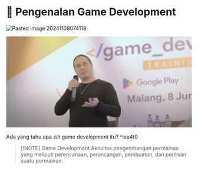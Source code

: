 # 🤔 Pengenalan Game Development
![Pasted image 20241108074118](Pasted%20image%2020241108074118.png)

<img src="attachments/Pasted%20image%2020241108074118.png">

Ada yang tahu apa *sih* game development itu? ^iea4t0

> [!NOTE] Game Development
> Aktivitas pengembangan permainan yang meliputi perencanaan, perancangan, pembuatan, dan perilisan suatu permainan.

